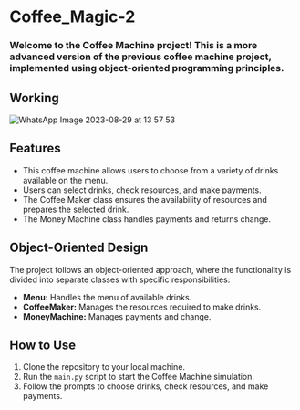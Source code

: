 # Coffee_Magic-2
### **Welcome to the Coffee Machine project! This is a more advanced version of the previous coffee machine project, implemented using object-oriented programming principles.**

## **Working**
![WhatsApp Image 2023-08-29 at 13 57 53](https://github.com/sarvesh-2109/Coffee_Magic-2/assets/113255836/a95ae05b-4db1-4d62-84e8-3ac58437f97f)


## **Features**

- This coffee machine allows users to choose from a variety of drinks available on the menu.
- Users can select drinks, check resources, and make payments.
- The Coffee Maker class ensures the availability of resources and prepares the selected drink.
- The Money Machine class handles payments and returns change.

## **Object-Oriented Design**

The project follows an object-oriented approach, where the functionality is divided into separate classes with specific responsibilities:

- **Menu:** Handles the menu of available drinks.
- **CoffeeMaker:** Manages the resources required to make drinks.
- **MoneyMachine:** Manages payments and change.

## **How to Use**

1. Clone the repository to your local machine.
2. Run the `main.py` script to start the Coffee Machine simulation.
3. Follow the prompts to choose drinks, check resources, and make payments.

